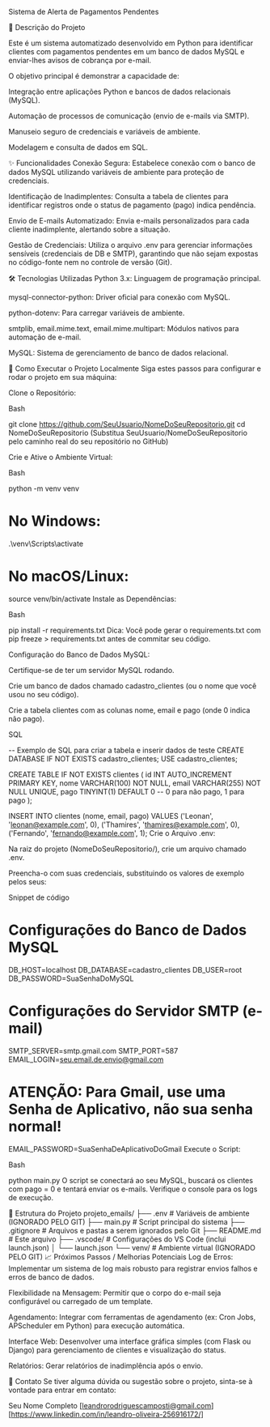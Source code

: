 Sistema de Alerta de Pagamentos Pendentes

📄 Descrição do Projeto

Este é um sistema automatizado desenvolvido em Python para identificar clientes com pagamentos pendentes em um banco de dados MySQL e enviar-lhes avisos de cobrança por e-mail.

O objetivo principal é demonstrar a capacidade de:

Integração entre aplicações Python e bancos de dados relacionais (MySQL).

Automação de processos de comunicação (envio de e-mails via SMTP).

Manuseio seguro de credenciais e variáveis de ambiente.

Modelagem e consulta de dados em SQL.

✨ Funcionalidades
Conexão Segura: Estabelece conexão com o banco de dados MySQL utilizando variáveis de ambiente para proteção de credenciais.

Identificação de Inadimplentes: Consulta a tabela de clientes para identificar registros onde o status de pagamento (pago) indica pendência.

Envio de E-mails Automatizado: Envia e-mails personalizados para cada cliente inadimplente, alertando sobre a situação.

Gestão de Credenciais: Utiliza o arquivo .env para gerenciar informações sensíveis (credenciais de DB e SMTP), garantindo que não sejam expostas no código-fonte nem no controle de versão (Git).

🛠️ Tecnologias Utilizadas
Python 3.x: Linguagem de programação principal.

mysql-connector-python: Driver oficial para conexão com MySQL.

python-dotenv: Para carregar variáveis de ambiente.

smtplib, email.mime.text, email.mime.multipart: Módulos nativos para automação de e-mail.

MySQL: Sistema de gerenciamento de banco de dados relacional.

🚀 Como Executar o Projeto Localmente
Siga estes passos para configurar e rodar o projeto em sua máquina:

Clone o Repositório:

Bash

git clone https://github.com/SeuUsuario/NomeDoSeuRepositorio.git
cd NomeDoSeuRepositorio
(Substitua SeuUsuario/NomeDoSeuRepositorio pelo caminho real do seu repositório no GitHub)

Crie e Ative o Ambiente Virtual:

Bash

python -m venv venv
# No Windows:
.\venv\Scripts\activate
# No macOS/Linux:
source venv/bin/activate
Instale as Dependências:

Bash

pip install -r requirements.txt
Dica: Você pode gerar o requirements.txt com pip freeze > requirements.txt antes de commitar seu código.

Configuração do Banco de Dados MySQL:

Certifique-se de ter um servidor MySQL rodando.

Crie um banco de dados chamado cadastro_clientes (ou o nome que você usou no seu código).

Crie a tabela clientes com as colunas nome, email e pago (onde 0 indica não pago).

SQL

-- Exemplo de SQL para criar a tabela e inserir dados de teste
CREATE DATABASE IF NOT EXISTS cadastro_clientes;
USE cadastro_clientes;

CREATE TABLE IF NOT EXISTS clientes (
    id INT AUTO_INCREMENT PRIMARY KEY,
    nome VARCHAR(100) NOT NULL,
    email VARCHAR(255) NOT NULL UNIQUE,
    pago TINYINT(1) DEFAULT 0 -- 0 para não pago, 1 para pago
);

INSERT INTO clientes (nome, email, pago) VALUES
('Leonan', 'leonan@example.com', 0),
('Thamires', 'thamires@example.com', 0),
('Fernando', 'fernando@example.com', 1);
Crie o Arquivo .env:

Na raiz do projeto (NomeDoSeuRepositorio/), crie um arquivo chamado .env.

Preencha-o com suas credenciais, substituindo os valores de exemplo pelos seus:

Snippet de código

# Configurações do Banco de Dados MySQL
DB_HOST=localhost
DB_DATABASE=cadastro_clientes
DB_USER=root
DB_PASSWORD=SuaSenhaDoMySQL

# Configurações do Servidor SMTP (e-mail)
SMTP_SERVER=smtp.gmail.com
SMTP_PORT=587
EMAIL_LOGIN=seu.email.de.envio@gmail.com
# ATENÇÃO: Para Gmail, use uma Senha de Aplicativo, não sua senha normal!
EMAIL_PASSWORD=SuaSenhaDeAplicativoDoGmail
Execute o Script:

Bash

python main.py
O script se conectará ao seu MySQL, buscará os clientes com pago = 0 e tentará enviar os e-mails. Verifique o console para os logs de execução.

📂 Estrutura do Projeto
projeto_emails/
├── .env                  # Variáveis de ambiente (IGNORADO PELO GIT)
├── main.py               # Script principal do sistema
├── .gitignore            # Arquivos e pastas a serem ignorados pelo Git
├── README.md             # Este arquivo
├── .vscode/              # Configurações do VS Code (inclui launch.json)
│   └── launch.json
└── venv/                 # Ambiente virtual (IGNORADO PELO GIT)
📈 Próximos Passos / Melhorias Potenciais
Log de Erros: Implementar um sistema de log mais robusto para registrar envios falhos e erros de banco de dados.

Flexibilidade na Mensagem: Permitir que o corpo do e-mail seja configurável ou carregado de um template.

Agendamento: Integrar com ferramentas de agendamento (ex: Cron Jobs, APScheduler em Python) para execução automática.

Interface Web: Desenvolver uma interface gráfica simples (com Flask ou Django) para gerenciamento de clientes e visualização do status.

Relatórios: Gerar relatórios de inadimplência após o envio.

📧 Contato
Se tiver alguma dúvida ou sugestão sobre o projeto, sinta-se à vontade para entrar em contato:

Seu Nome Completo
[leandrorodriguescamposti@gmail.com]
[https://www.linkedin.com/in/leandro-oliveira-256916172/]
